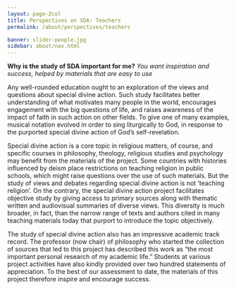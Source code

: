 ```yaml
---
layout: page-2col
title: Perspectives on SDA: Teachers
permalink: /about/perspectives/teachers

banner: slider-people.jpg
sidebar: about/nav.html
---
```

**Why is the study of SDA important for me?**
*You want inspiration and success, helped by materials that are easy to use*

Any well-rounded education ought to an exploration of the views and questions about special divine action. Such study facilitates better understanding of what motivates many people in the world, encourages engagement with the big questions of life, and raises awareness of the impact of faith in such action on other fields. To give one of many examples, musical notation evolved in order to sing liturgically to God, in response to the purported special divine action of God’s self-revelation.

Special divine action is a core topic in religious matters, of course, and specific courses in philosophy, theology, religious studies and psychology may benefit from the materials of the project. Some countries with histories influenced by deism place restrictions on teaching religion in public schools, which might raise questions over the use of such materials. But the study of views and debates regarding special divine action is not ‘teaching religion’. On the contrary, the special divine action project facilitates objective study by giving access to primary sources along with thematic written and audiovisual summaries of diverse views. This diversity is much broader, in fact, than the narrow range of texts and authors cited in many teaching materials today that purport to introduce the topic objectively.

The study of special divine action also has an impressive academic track record. The professor (now chair) of philosophy who started the collection of sources that led to this project has described this work as “the most important personal research of my academic life.” Students at various project activities have also kindly provided over two hundred statements of appreciation. To the best of our assessment to date, the materials of this project therefore inspire and encourage success.
